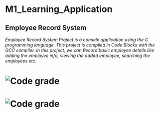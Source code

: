 # M1_Learning_Application
##                                         **Employee Record System**
_Employee Record System Project is a console application using the C programming language. This project is compiled in Code Blocks with the GCC compiler. In this project, we can Record basic employee details like adding the employee info, viewing the added employee, searching the employees etc._

# ![Code grade](https://api.codiga.io/project/31038/score/svg)

# ![Code grade](https://api.codiga.io/project/31038/status/svg)
